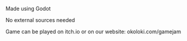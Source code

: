 Made using Godot

No external sources needed

Game can be played on itch.io or on our website: okoloki.com/gamejam

